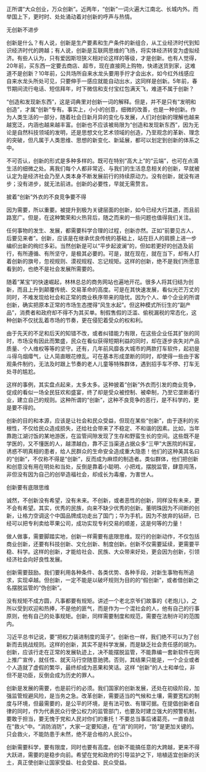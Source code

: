 正所谓“大众创业，万众创新”。近两年，“创新”一词火遍大江南北、长城内外。而举国上下，更时时、处处涌动着对创新的呼声与热情。

无创新不进步

创新是什么？有人说，创新是生产要素和生产条件的新组合，从工业经济时代到知识经济时代的跨越；有人说，创新是互联网思维的飞扬，将实体经济转变为虚拟经济。有些人认为，只有爱因斯坦狭义相对论这样的等级，才是创新。也有人觉得，20年前，买东西一定要去商店、超市，现在直接网上购物，快递送货到家，这难道不是创新？10年前，公共场所自来水龙头要用手拧才会出水，如今红外线感应自来水龙头所处可见，只要伸手一感应就能自动出水，这同样是创新。5年前，春节期间流行电话、短信拜年，时下微信和支付宝红包满天飞，难道不属于创新？

“创造和发现新东西”，这是词典里对创新一词的解释。但是，并不是只有“发明和创造”，才属“创新”专有。事实上，小小的创意，细微的改善，也是一种创新。作为人类生活的一部分，随着社会日新月异的变化与发展，人们对创新的理解也越来越宽泛，内涵也越来越丰富。创新也不应该被局限为“创造和发现新东西”，因为无论是自然科技领域的发明，还是思想文化艺术领域的创造，乃至观念的革新、理念的突破，但凡属于人类思维、思想的新变化、新延展，都可以划定到创新的体系之中。

不可否认，创新的形式是多种多样的。既可在特别“高大上”的“云端”，也可在点滴生活的细微之处。离我们每个人都非常近、与我们的生活息息相关的创新，早就被认定为是经济社会乃至人类本身不断发展前行的持续原动力。没有创新，就没有进步；没有进步，就无法前进。创新的必要性，早就无需赘言。

披着“创新”外衣的不良竞争要不得

因为需要，所以重要。被提升到极为关键层面的创新，如今已经大行其道，而且前路宽广。但是，在这种繁荣和火热背后，随之而来的一些问题也值得我们关注。

任何事物的发生、发展，都需要科学合理的过程，创新亦然。正如“前要见古人，后要见来者”。创新，应该是在继承优良传统的基础上，站在巨人的肩膀上进一步编织出新的绚烂多彩。当然创新是可以“平步起波澜”的，但如若更好的创造及前行，有所遵循、有所坚守，是极其必要的。可是，就在现在，就在当下，却有人打着创新的旗号，忽视规则、漠视规程、忘记规矩。这样的创新，绝不是我们所愿意看到的，也绝不是社会发展所需要的。

随着“某宝”的快速崛起，林林总总的商务网站也遍地开花。很多人将其归结为创新，而且上升到颠覆传统、交易革命的高度。可是在其快速发展，看似光芒万丈的同时，不难发现给社会和正常的商业秩序带来的隐忧。因为个人、单个企业的所谓创新，确实把原本正常的市场生态搅得“风生水起”。但这种模式所衍生的“副产品”，消费者和政府却不得不为其买单。制假售假的泛滥、偷税漏税的常态化，这种创新不仅扰乱着市场的节奏，更在侵犯着受众的权和利。

由于先天的不足和后天的知错不改，或者纠错能力有限，在这些企业任其扩张的同时，市场没有因此而繁盛，民众在看似获得短期利益的同时，却在逐步丧失对产品质量、个人维权等等的坚守。还有，几年前风靡各大城市的两款打车软件，起初是斗得乌烟瘴气，让人简直眼花缭乱。可在基本形成垄断的同时，却使得一些由于客观条件制约，无法及时跟上节奏的老人儿童等特殊群体，遇到招手车不停、打车无处寻的尴尬。

这样的事例，其实盘点起来，太多太多。这种披着“创新”外衣而引发的商业竞争，促成的看似一场全民狂欢和盛宴，终了却是受众被控制、被牵制，乃至它垄断着行业，建立自己的规则。这种所谓的“创新”，这种不良竞争的恶行，是不科学的，更是要不得的。

创新的目的和本源，应该是让社会和民众受益，但现在某些“创新”，由于逐利的劣根性，不仅给民众造成损失，还给社会带来了不稳定、不和谐的因素。比如，当年靠跑江湖讨饭的某地游医，在监管间隙发现了生存和野蛮生长的空间。这些既不是学医的，又不懂医的人，越漂越白，靠不正当渠道占据众多“三甲”大医院的科室，诱惑不明真相的患者，给人民群众的生命安全造成重大隐患！他们的这种美其名曰的“创新”，不仅称不得是“创新”，反而成为麻烦的制造者。类似群体，他们把创新和创意没有用在明处和当处，反倒是靠着小聪明、小把戏，摆脱监管，肆意闯荡，非但没有因为自己的创举造福社会，却成长为毒瘤，为害世人。

创新要有底限思维

诚然，不创新没有希望，没有未来。不创新，或者恶性的创新，同样没有未来，更不会有希望。其实，优秀的民族，向来不缺少优秀的创新。董明珠因为不间断的创新，让格力空调这个中国品牌成功走出了国门；华为手机，因为不放弃的钻研，已经可以把专利卖给苹果公司，成功实现专利交易的顺差，这是何等的力量！

做人做事，需要脚踏实地，创新一样需要有底限思维。现行的创新动作，不仅包括商业创新，还要有科技创新、文化创新、制度创新。创新不仅需要延续，更需要平稳、科学。这样的创新，才能给社会、民族、大众带来好处，更会因为创新，引领经济社会向好良性发展。

创新需要鼓励。我们要利用各种条件、各类优势、各种手段，对新生事物有所追求，实现卓越。但创新，一定不能是以破坏规则为目的的“假创新”，或者借创新之名摆脱监管的“伪创新”。

没有规矩不成方圆，凡事都要有规矩。讲述一个老北京爷们故事的《老炮儿》，之所以受到欢迎和热捧，不是他的匪气，而是作为一个混社会的人，他有自己的行事原则，他有自己的处事规矩。创新，同样需要制度和规范，需要在法制许可的范围内。

习近平总书记说，要“把权力装进制度的笼子”。创新也一样，我们绝不可以为了创新而去挑战规则。这样的创新，其实不是科学发展，而是缺乏社会责任感的胡为。创新，应该行走在正常的发展轨迹上，决不能摆脱监管，不能靠编一套新软件在网上推广宣传，就任性、就天马行空随意驰骋。否则，其结果只能是，一个企业或者个人造就了虚假的繁华，最终却成为恶果和笑话。这样 “创新”的人士和单位，非但不是功臣，反倒会成为历史的罪人。

创新是发展的需要，也是前行的必须。我们国家的创新发展，还处在初级阶段，加强监管规避风险，是当务之急。改革创新，需要适当的气候和土壤，需要宽松的制度与环境，但最需要的，是公平的环境，是有法可依、有理可据。在提倡创新者自律的同时，作为代表民众行使公权力的监管部门，也要及时建立强大的预警机制，要敢于担当，要无愧于党和人民对你们的重托！不要总当事后诸葛亮，一直奋战在“救火”中。“消防消防”，大家一定要知道，在“消”的同时，“防”是更加关键的。只会救火，不能防患于未然，绝不是合格的人民公仆。

创新需要科学，要有限度，同时也要有高度。创新不能搞任意的大跨越，更来不得大跃进，需要的是稳步向前。希望在党和政府的引导监护之下，培植适宜创新的沃土，真正使创新让国家受益、社会受益、民众受益。